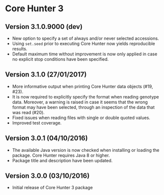Core Hunter 3
=============

Version 3.1.0.9000 (dev)
------------------------

 - New option to specify a set of always and/or never selected accessions.
 - Using `set.seed` prior to executing Core Hunter now yields reproducible results.
 - Default maximum time without improvement is now only applied in case no explicit stop conditions have been specified.

Version 3.1.0 (27/01/2017)
--------------------------

 - More informative output when printing Core Hunter data objects (#19, #23).
 - It is now required to explicitly specify the format when reading genotype data. Moreover, a warning is raised in case it seems that the wrong format may have been selected, through an inspection of the data that was read (#20).
 - Fixed issues when reading files with single or double quoted values.
 - Improved test coverage.

Version 3.0.1 (04/10/2016)
--------------------------

 - The available Java version is now checked when installing or loading the package. Core Hunter requires Java 8 or higher.  
 - Package title and description have been updated.

Version 3.0.0 (03/10/2016)
--------------------------

 - Initial release of Core Hunter 3 package
